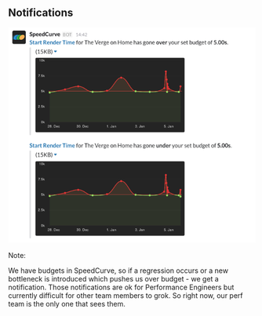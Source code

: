 ## Notifications

<img src="resources/images/testing/sc_notifications.png">

Note:

We have budgets in SpeedCurve, so if a regression occurs or a new bottleneck is introduced which pushes us over budget - we get a notification. Those notifications are ok for Performance Engineers but currently difficult for other team members to grok. So right now, our perf team is the only one that sees them. 